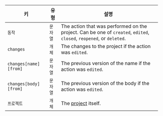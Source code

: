 | 키                     | 유형    | 설명                                                                                                                   |
| --------------------- | ----- | -------------------------------------------------------------------------------------------------------------------- |
| `동작`                  | `문자열` | The action that was performed on the project. Can be one of `created`, `edited`, `closed`, `reopened`, or `deleted`. |
| `changes`             | `개체`  | The changes to the project if the action was `edited`.                                                               |
| `changes[name][from]` | `문자열` | The previous version of the name if the action was `edited`.                                                         |
| `changes[body][from]` | `문자열` | The previous version of the body if the action was `edited`.                                                         |
| `프로젝트`                | `개체`  | The [project](/rest/reference/projects) itself.                                                                      |

